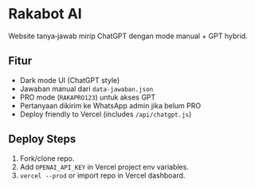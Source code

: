 # Rakabot AI

Website tanya‑jawab mirip ChatGPT dengan mode manual + GPT hybrid.

## Fitur
- Dark mode UI (ChatGPT style)
- Jawaban manual dari `data-jawaban.json`
- PRO mode (`RAKAPRO123`) untuk akses GPT
- Pertanyaan dikirim ke WhatsApp admin jika belum PRO
- Deploy friendly to Vercel (includes `/api/chatgpt.js`)

## Deploy Steps
1. Fork/clone repo.
2. Add `OPENAI_API_KEY` in Vercel project env variables.
3. `vercel --prod` or import repo in Vercel dashboard.